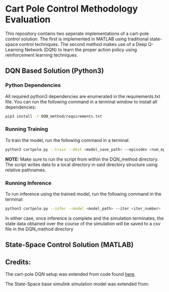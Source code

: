 # Cart Pole Control Methodology Evaluation
This repository contains two seperate implementations of a cart-pole control solution. The first is implemented in MATLAB using traditional state-space control techniques. The second method makes use of a Deep Q-Learning Network (DQN) to learn the proper action policy using reinforcement learning techniques.

## DQN Based Solution (Python3)

### Python Dependencies
All required python3 dependencies are enumerated in the requirements.txt file. You can run the following command in a terminal window to install all dependencies:

```bash
pip3 install -r DQN_method/requirements.txt
```

### Running Training
To train the model, run the following command in a terminal.

```bash
python3 cartpole.py --train --dest <model_save_path> --episodes <num_episodes>
```

**NOTE:** Make sure to run the script from within the DQN\_method directory. The script writes data to a local directory in said directory structure using relative pathnames.
### Running Inference
To run inference using the trained model, run the following command in the terminal:

```bash
python3 cartpole.py --infer --model <model_path> --iter <iter_number>
```

In either case, once inference is complete and the simulation terminates, the state data obtained over the course of the simulation will be saved to a csv file in the DQN\_method directory

## State-Space Control Solution (MATLAB)

## Credits:

The cart-pole DQN setup was extended from code found [here](https://github.com/gsurma/cartpole).

The State-Space base simulink simulation model was extended from:

